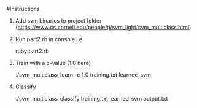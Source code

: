 #Instructions
1. Add svm binaries to project folder (https://www.cs.cornell.edu/people/tj/svm_light/svm_multiclass.html)
2. Run part2.rb in console i.e.

	ruby part2.rb
3. Train with a c-value (1.0 here)

	./svm_multiclass_learn -c 1.0 training.txt learned_svm
4. Classify

	./svm_multiclass_classify training.txt learned_svm output.txt